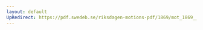 ```yaml
---
layout: default
UpRedirect: https://pdf.swedeb.se/riksdagen-motions-pdf/1869/mot_1869__ak__00054/mot_1869__ak__00054_001.pdf
---
```

